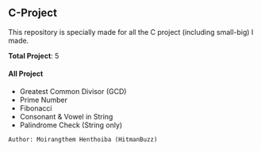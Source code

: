 ## C-Project

This repository is specially made for all the C project (including small-big) I made.

**Total Project**: 5 

#### All Project
- Greatest Common Divisor (GCD)
- Prime Number
- Fibonacci
- Consonant & Vowel in String
- Palindrome Check (String only)

`Author: Moirangthem Henthoiba (HitmanBuzz)`
